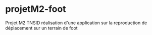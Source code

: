 # projetM2-foot
Projet M2 TNSID réalisation d'une application sur la reproduction de déplacement sur un terrain de foot 

